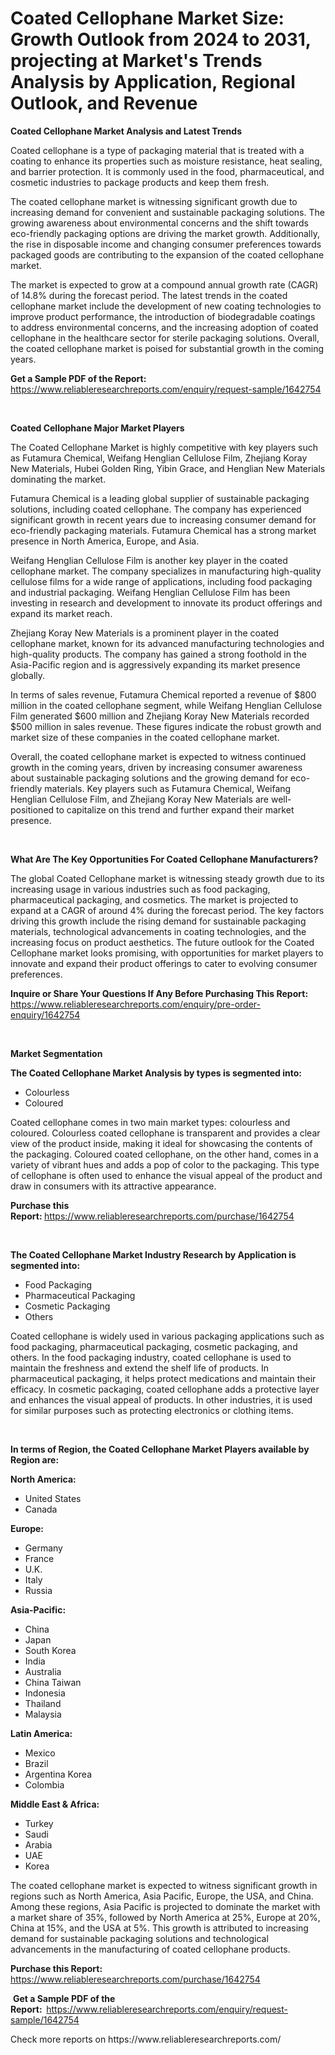 <p><h1>Coated Cellophane Market Size: Growth Outlook from 2024 to 2031, projecting at Market's Trends Analysis by Application, Regional Outlook, and Revenue</h1></p><p><strong>Coated Cellophane Market Analysis and Latest Trends</strong></p>
<p><p>Coated cellophane is a type of packaging material that is treated with a coating to enhance its properties such as moisture resistance, heat sealing, and barrier protection. It is commonly used in the food, pharmaceutical, and cosmetic industries to package products and keep them fresh.</p><p>The coated cellophane market is witnessing significant growth due to increasing demand for convenient and sustainable packaging solutions. The growing awareness about environmental concerns and the shift towards eco-friendly packaging options are driving the market growth. Additionally, the rise in disposable income and changing consumer preferences towards packaged goods are contributing to the expansion of the coated cellophane market.</p><p>The market is expected to grow at a compound annual growth rate (CAGR) of 14.8% during the forecast period. The latest trends in the coated cellophane market include the development of new coating technologies to improve product performance, the introduction of biodegradable coatings to address environmental concerns, and the increasing adoption of coated cellophane in the healthcare sector for sterile packaging solutions. Overall, the coated cellophane market is poised for substantial growth in the coming years.</p></p>
<p><strong>Get a Sample PDF of the Report:&nbsp;</strong> <a href="https://www.reliableresearchreports.com/enquiry/request-sample/1642754">https://www.reliableresearchreports.com/enquiry/request-sample/1642754</a></p>
<p>&nbsp;</p>
<p><strong>Coated Cellophane Major Market Players</strong></p>
<p><p>The Coated Cellophane Market is highly competitive with key players such as Futamura Chemical, Weifang Henglian Cellulose Film, Zhejiang Koray New Materials, Hubei Golden Ring, Yibin Grace, and Henglian New Materials dominating the market. </p><p>Futamura Chemical is a leading global supplier of sustainable packaging solutions, including coated cellophane. The company has experienced significant growth in recent years due to increasing consumer demand for eco-friendly packaging materials. Futamura Chemical has a strong market presence in North America, Europe, and Asia.</p><p>Weifang Henglian Cellulose Film is another key player in the coated cellophane market. The company specializes in manufacturing high-quality cellulose films for a wide range of applications, including food packaging and industrial packaging. Weifang Henglian Cellulose Film has been investing in research and development to innovate its product offerings and expand its market reach.</p><p>Zhejiang Koray New Materials is a prominent player in the coated cellophane market, known for its advanced manufacturing technologies and high-quality products. The company has gained a strong foothold in the Asia-Pacific region and is aggressively expanding its market presence globally.</p><p>In terms of sales revenue, Futamura Chemical reported a revenue of $800 million in the coated cellophane segment, while Weifang Henglian Cellulose Film generated $600 million and Zhejiang Koray New Materials recorded $500 million in sales revenue. These figures indicate the robust growth and market size of these companies in the coated cellophane market.</p><p>Overall, the coated cellophane market is expected to witness continued growth in the coming years, driven by increasing consumer awareness about sustainable packaging solutions and the growing demand for eco-friendly materials. Key players such as Futamura Chemical, Weifang Henglian Cellulose Film, and Zhejiang Koray New Materials are well-positioned to capitalize on this trend and further expand their market presence.</p></p>
<p>&nbsp;</p>
<p><strong>What Are The Key Opportunities For Coated Cellophane Manufacturers?</strong></p>
<p><p>The global Coated Cellophane market is witnessing steady growth due to its increasing usage in various industries such as food packaging, pharmaceutical packaging, and cosmetics. The market is projected to expand at a CAGR of around 4% during the forecast period. The key factors driving this growth include the rising demand for sustainable packaging materials, technological advancements in coating technologies, and the increasing focus on product aesthetics. The future outlook for the Coated Cellophane market looks promising, with opportunities for market players to innovate and expand their product offerings to cater to evolving consumer preferences.</p></p>
<p><strong>Inquire or Share Your Questions If Any Before Purchasing This Report:</strong> <a href="https://www.reliableresearchreports.com/enquiry/pre-order-enquiry/1642754">https://www.reliableresearchreports.com/enquiry/pre-order-enquiry/1642754</a></p>
<p>&nbsp;</p>
<p><strong>Market Segmentation</strong></p>
<p><strong>The Coated Cellophane Market Analysis by types is segmented into:</strong></p>
<p><ul><li>Colourless</li><li>Coloured</li></ul></p>
<p><p>Coated cellophane comes in two main market types: colourless and coloured. Colourless coated cellophane is transparent and provides a clear view of the product inside, making it ideal for showcasing the contents of the packaging. Coloured coated cellophane, on the other hand, comes in a variety of vibrant hues and adds a pop of color to the packaging. This type of cellophane is often used to enhance the visual appeal of the product and draw in consumers with its attractive appearance.</p></p>
<p><strong>Purchase this Report:&nbsp;</strong><a href="https://www.reliableresearchreports.com/purchase/1642754">https://www.reliableresearchreports.com/purchase/1642754</a></p>
<p>&nbsp;</p>
<p><strong>The Coated Cellophane Market Industry Research by Application is segmented into:</strong></p>
<p><ul><li>Food Packaging</li><li>Pharmaceutical Packaging</li><li>Cosmetic Packaging</li><li>Others</li></ul></p>
<p><p>Coated cellophane is widely used in various packaging applications such as food packaging, pharmaceutical packaging, cosmetic packaging, and others. In the food packaging industry, coated cellophane is used to maintain the freshness and extend the shelf life of products. In pharmaceutical packaging, it helps protect medications and maintain their efficacy. In cosmetic packaging, coated cellophane adds a protective layer and enhances the visual appeal of products. In other industries, it is used for similar purposes such as protecting electronics or clothing items.</p></p>
<p>&nbsp;</p>
<p><strong>In terms of Region, the Coated Cellophane Market Players available by Region are:</strong></p>
<p>
    <p> <strong> North America: </strong>
        <ul>
            <li>United States</li>
            <li>Canada</li>
        </ul>
        </p> 
    <p> <strong> Europe: </strong>
        <ul>
            <li>Germany</li>
            <li>France</li>
            <li>U.K.</li>
            <li>Italy</li>
            <li>Russia</li>
        </ul>
        </p> 
    <p> <strong> Asia-Pacific: </strong>
        <ul>
            <li>China</li>
            <li>Japan</li>
            <li>South Korea</li>
            <li>India</li>
            <li>Australia</li>
            <li>China Taiwan</li>
            <li>Indonesia</li>
            <li>Thailand</li>
            <li>Malaysia</li>
        </ul>
        </p> 
    <p> <strong> Latin America: </strong>
        <ul>
            <li>Mexico</li>
            <li>Brazil</li>
            <li>Argentina Korea</li>
            <li>Colombia</li>
        </ul>
        </p> 
    <p> <strong> Middle East & Africa: </strong>
        <ul>
            <li>Turkey</li>
            <li>Saudi</li>
            <li>Arabia</li>
            <li>UAE</li>
            <li>Korea</li>
        </ul>
    </p>
    </p>
<p><p>The coated cellophane market is expected to witness significant growth in regions such as North America, Asia Pacific, Europe, the USA, and China. Among these regions, Asia Pacific is projected to dominate the market with a market share of 35%, followed by North America at 25%, Europe at 20%, China at 15%, and the USA at 5%. This growth is attributed to increasing demand for sustainable packaging solutions and technological advancements in the manufacturing of coated cellophane products.</p></p>
<p><strong>Purchase this Report: </strong><a href="https://www.reliableresearchreports.com/purchase/1642754">https://www.reliableresearchreports.com/purchase/1642754</a></p>
<p>&nbsp;<strong>Get a Sample PDF of the Report:&nbsp;&nbsp;</strong><a href="https://www.reliableresearchreports.com/enquiry/request-sample/1642754">https://www.reliableresearchreports.com/enquiry/request-sample/1642754</a></p>
<p><strong></strong></p>
<p>Check more reports on https://www.reliableresearchreports.com/</p>